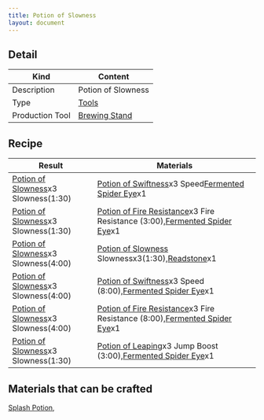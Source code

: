 ```yaml
---
title: Potion of Slowness
layout: document
---
```

## Detail

|Kind|Content|
|---|---|
|Description|Potion of Slowness|
|Type|[Tools](Tools)|
|Production Tool|[Brewing Stand](Brewing_Stand)|

## Recipe

|Result|Materials|
|---|---|
|[Potion of Slowness](Potion_of_Slowness)x3 Slowness(1:30)|[Potion of Swiftness](Potion_of_Swiftness)x3 Speed[Fermented Spider Eye](Fermented_Spider_Eye)x1|
|[Potion of Slowness](Potion_of_Slowness)x3 Slowness(1:30)|[Potion of Fire Resistance](Potion_of_Fire_Resistance)x3 Fire Resistance (3:00),[Fermented Spider Eye](Fermented_Spider_Eye)x1|
|[Potion of Slowness](Potion_of_Slowness)x3 Slowness(4:00)|[Potion of Slowness](Potion_of_Slowness) Slownessx3(1:30),[Readstone](Readstone)x1|
|[Potion of Slowness](Potion_of_Slowness)x3 Slowness(4:00)|[Potion of Swiftness](Potion_of_Swiftness)x3 Speed (8:00),[Fermented Spider Eye](Fermented_Spider_Eye)x1|
|[Potion of Slowness](Potion_of_Slowness)x3 Slowness(4:00)|[Potion of Fire Resistance](Potion_of_Fire_Resistance)x3 Fire Resistance (8:00),[Fermented Spider Eye](Fermented_Spider_Eye)x1|
|[Potion of Slowness](Potion_of_Slowness)x3 Slowness(1:30)|[Potion of Leaping](Potion_of_Leaping)x3 Jump Boost (3:00),[Fermented Spider Eye](Fermented_Spider_Eye)x1|

## Materials that can be crafted

[Splash Potion](Splash_Potion),

